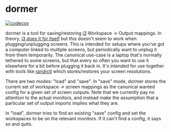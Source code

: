 dormer
========
[![codecov](https://codecov.io/gh/palfrey/dormer/branch/main/graph/badge.svg?token=FJUKT8PO95)](https://codecov.io/gh/palfrey/dormer)

dormer is a tool for saving/restoring [i3](https://i3wm.org/) Workspace -> Output mappings. In theory, [i3 does it for itself](https://i3wm.org/docs/userguide.html#workspace_screen) but this doesn't seem to work when plugging/unplugging screens. This is intended for setups where you've got a computer linked to multiple screens, but periodically want to unplug it from them temporarily. The canonical use-case is a laptop that's normally tethered to some screens, but that every so often you want to use it elsewhere for a bit before plugging it back in. It's intended for use together with tools like [randrctl](https://github.com/koiuo/randrctl) which stores/restores your screen resolutions.

There are two modes: "load" and "save". In "save" mode, dormer stores the current set of workspace -> screen mappings as the canonical wanted config for a given set of screen outputs. Note that we currently pay no attention to the actual monitors, and instead make the assumption that a particular set of output imports implies what they are.

In "load", dormer tries to find an existing "save" config and set the workspaces to be on the relevant monitors. If it can't find a config, it says so and quits.
